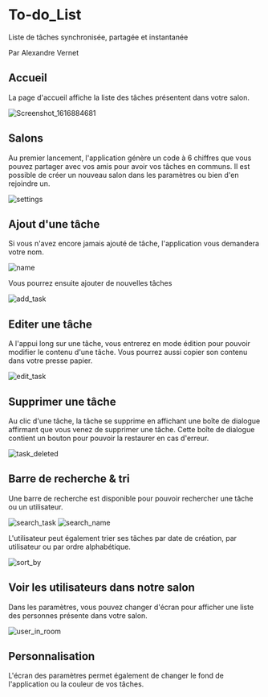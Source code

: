 # To-do_List
Liste de tâches synchronisée, partagée et instantanée

Par Alexandre Vernet

## Accueil
La page d'accueil affiche la liste des tâches présentent dans votre salon.

![Screenshot_1616884681](https://user-images.githubusercontent.com/72151831/112854075-c2fc7900-90ad-11eb-8704-bdee7e83b59e.png)


## Salons

Au premier lancement, l'application génère un code à 6 chiffres que vous pouvez partager avec vos amis pour avoir vos tâches en communs. 
Il est possible de créer un nouveau salon dans les paramètres ou bien d'en rejoindre un.

![settings](https://user-images.githubusercontent.com/72151831/112854464-2b4b5a80-90ae-11eb-8e50-d1cf791e419b.png)



## Ajout d'une tâche
Si vous n'avez encore jamais ajouté de tâche, l'application vous demandera votre nom.

![name](https://user-images.githubusercontent.com/72151831/112854573-474efc00-90ae-11eb-90fd-b2a1962660fc.png)


Vous pourrez ensuite ajouter de nouvelles tâches

![add_task](https://user-images.githubusercontent.com/72151831/112854635-559d1800-90ae-11eb-950c-47f1385e2f39.png)



## Editer une tâche
A l'appui long sur une tâche, vous entrerez en mode édition pour pouvoir modifier le contenu d'une tâche. Vous pourrez aussi copier son contenu dans votre presse papier.


![edit_task](https://user-images.githubusercontent.com/72151831/112854893-972dc300-90ae-11eb-8f47-d9d9fe6fc4cf.png)



## Supprimer une tâche
Au clic d'une tâche, la tâche se supprime en affichant une boîte de dialogue affirmant que vous venez de supprimer une tâche. 
Cette boîte de dialogue contient un bouton pour pouvoir la restaurer en cas d'erreur.


![task_deleted](https://user-images.githubusercontent.com/72151831/112858357-12dd3f00-90b2-11eb-869a-cc8895a45b82.png)



## Barre de recherche & tri
Une barre de recherche est disponible pour pouvoir rechercher une tâche ou un utilisateur.


![search_task](https://user-images.githubusercontent.com/72151831/112856905-939b3b80-90b0-11eb-9e4a-1770b1ecce48.png)
![search_name](https://user-images.githubusercontent.com/72151831/112856981-aada2900-90b0-11eb-9d2d-4dc0d0943403.png)


L'utilisateur peut également trier ses tâches par date de création, par utilisateur ou par ordre alphabétique.


![sort_by](https://user-images.githubusercontent.com/72151831/112857105-ce9d6f00-90b0-11eb-9428-1ee5c237ffe8.png)



## Voir les utilisateurs dans notre salon
Dans les paramètres, vous pouvez changer d'écran pour afficher une liste des personnes présente dans votre salon.


![user_in_room](https://user-images.githubusercontent.com/72151831/112857217-eaa11080-90b0-11eb-98d9-d1ff7d75ed95.png)



## Personnalisation
L'écran des paramètres permet également de changer le fond de l'application ou la couleur de vos tâches.

